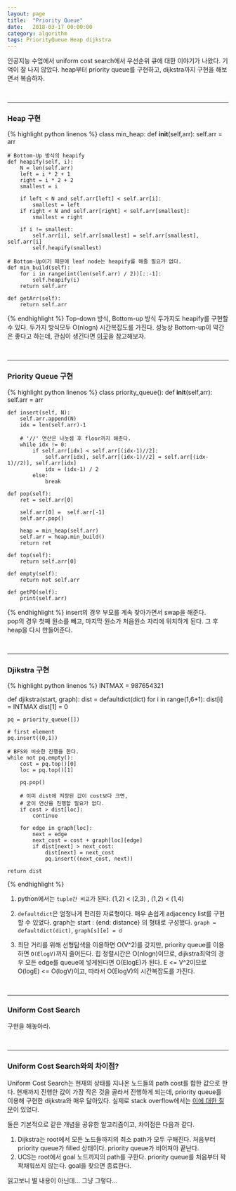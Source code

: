 ```yaml
---
layout: page
title:  "Priority Queue"
date:   2018-03-17 00:00:00
category: algorithm
tags: PriorityQueue Heap dijkstra
---
```


인공지능 수업에서 uniform cost search에서 우선순위 큐에 대한 이야기가 나왔다. 기억이 잘 나지 않았다. heap부터 priority queue를 구현하고, dijkstra까지 구현을 해보면서 복습하자.
<!-- more -->

<br>

---
### Heap 구현  

{% highlight python linenos %}
class min_heap:
	def __init__(self,arr):
		self.arr = arr

	# Bottom-Up 방식의 heapify
	def heapify(self, i):
		N = len(self.arr)
		left = i * 2 + 1
		right = i * 2 + 2
		smallest = i

		if left < N and self.arr[left] < self.arr[i]:
			smallest = left
		if right < N and self.arr[right] < self.arr[smallest]:
			smallest = right

		if i != smallest:
			self.arr[i], self.arr[smallest] = self.arr[smallest], self.arr[i]
			self.heapify(smallest)

	# Bottom-Up이기 때문에 leaf node는 heapify를 해줄 필요가 없다.
	def min_build(self):
		for i in range(int(len(self.arr) / 2))[::-1]:
			self.heapify(i)
		return self.arr

	def getArr(self):
		return self.arr

{% endhighlight %}
Top-down 방식, Bottom-up 방식 두가지도 heapify를 구현할 수 있다. 두가지 방식모두 O(nlogn) 시간복잡도를 가진다. 성능상 Bottom-up이 약간은 좋다고 하는데, 관심이 생긴다면 [이곳](http://www.cs.umd.edu/~meesh/351/mount/lectures/lect14-heapsort-analysis-part.pdf)을 참고해보자.

<br>

---
### Priority Queue 구현  


{% highlight python linenos %}
class priority_queue():
	def __init__(self,arr):
		self.arr = arr

	def insert(self, N):
		self.arr.append(N)
		idx = len(self.arr)-1

		# '//' 연산은 나눗셈 후 floor까지 해준다.
		while idx != 0:
			if self.arr[idx] < self.arr[(idx-1)//2]:
				self.arr[idx], self.arr[(idx-1)//2] = self.arr[(idx-1)//2)], self.arr[idx]
				idx = (idx-1) / 2
			else:
				break
		
	def pop(self):
		ret = self.arr[0]

		self.arr[0] =  self.arr[-1]
		self.arr.pop()

		heap = min_heap(self.arr)
		self.arr = heap.min_build()
		return ret

	def top(self):
		return self.arr[0]

	def empty(self):
		return not self.arr

	def getPQ(self):
		print(self.arr)

{% endhighlight %}
insert의 경우 부모를 계속 찾아가면서 swap을 해준다.  
pop의 경우 첫째 원소를 빼고, 마지막 원소가 처음원소 자리에 위치하게 된다. 그 후 heap을 다시 만들어준다.


<br>

---
### Djikstra 구현  

{% highlight python linenos %}
INTMAX = 987654321

def djikstra(start, graph):
	dist = defaultdict(dict)
	for i in range(1,6+1):
		dist[i] = INTMAX
	dist[1] = 0	

	pq = priority_queue([])

	# first element
	pq.insert((0,1))

	# BFS와 비슷한 진행을 한다.
	while not pq.empty():
		cost = pq.top()[0]
		loc = pq.top()[1]

		pq.pop()

		# 이미 dist에 저장된 값이 cost보다 크면,
		# 굳이 연산을 진행할 필요가 없다.
		if cost > dist[loc]:
			continue

		for edge in graph[loc]:
			next = edge
			next_cost = cost + graph[loc][edge]
			if dist[next] > next_cost:
				dist[next] = next_cost
				pq.insert((next_cost, next))
	
	return dist
{% endhighlight %}
1. python에서는 `tuple간 비교`가 된다. (1,2) < (2,3) , (1,2) < (1,4)
2. `defaultdict`은 엄청나게 편리한 자료형이다. 매우 손쉽게 adjacency list를 구현할 수 있었다. graph는 start : {end: distance} 의 형태로 구성했다. `graph = defaultdict(dict)`, `graph[s][e] = d`

3. 최단 거리를 위해 선형탐색을 이용하면 O(V^2)를 갖지만, priority queue를 이용하면 `O(ElogV)`까지 줄어든다. 힙 정렬시간은 O(nlogn)이므로, dijkstra최악의 경우 모든 edge를 queue에 넣게된다면 O(ElogE)가 된다. E <= V^2이므로 O(logE) <= O(logV)이고, 따라서 O(ElogV)의 시간복잡도를 가진다.

<br>

---
### Uniform Cost Search

구현을 해놓아라.

<br>

---
### Uniform Cost Search와의 차이점?

Uniform Cost Search는 현재의 상태를 지나온 노드들의 path cost를 합한 값으로 한다. 현재까지 진행한 값이 가장 작은 것을 골라서 진행하게 되는데, priority queue를 이용해 구현한 dijkstra와 매우 닮아있다. 실제로 stack overflow에서는 [이에 대한 질문](https://stackoverflow.com/questions/12806452/whats-the-difference-between-uniform-cost-search-and-dijkstras-algorithm)이 있었다.

둘은 기본적으로 같은 개념을 공유한 알고리즘이고, 차이점은 다음과 같다.
1. Dijkstra는 root에서 모든 노드들까지의 최소 path가 모두 구해진다. 처음부터 priority queue가 filled 상태이다. priority queue가 비어져야 끝난다.
2. UCS는 root에서 goal 노드까지의 path를 구한다. priority queue를 처음부터 꽉꽉채워쓰지 않는다. goal을 찾으면 종료한다.

읽고보니 별 내용이 아닌데... 그냥 그렇다...
